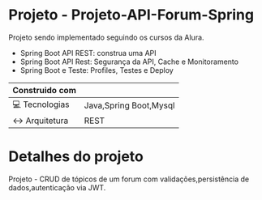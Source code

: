 # Projeto - Projeto-API-Forum-Spring
Projeto sendo implementado seguindo os cursos da Alura.
  * Spring Boot API REST: construa uma API
  * Spring Boot API Rest: Segurança da API, Cache e Monitoramento
  * Spring Boot e Teste: Profiles, Testes e Deploy
  
  
| Construido com| |  
| -------------- | ----- |  
|:computer: Tecnologias | Java,Spring Boot,Mysql
|:left_right_arrow: Arquitetura | REST

# Detalhes do projeto

Projeto - CRUD de tópicos de um forum com validações,persistência de dados,autenticação via JWT. 
  
  
